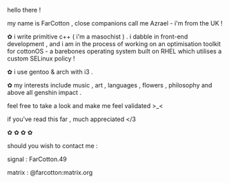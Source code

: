 hello there !

my name is FarCotton , close companions call me Azrael - i'm from the UK !

✿ i write primitive c++ ( i'm a masochist ) . i dabble in front-end development , and i am in the process of working on an optimisation toolkit for cottonOS - a barebones operating system built on RHEL which utilises a custom SELinux policy ! 

✿ i use gentoo & arch with i3 .

✿ my interests include music , art , languages , flowers , philosophy and above all genshin impact .

feel free to take a look and make me feel validated >_<

if you've read this far , much appreciated </3


✿
✿
✿
✿

should you wish to contact me :

signal : FarCotton.49

matrix : @farcotton:matrix.org

